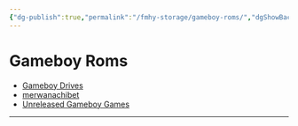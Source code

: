 ```yaml
---
{"dg-publish":true,"permalink":"/fmhy-storage/gameboy-roms/","dgShowBacklinks":true,"dgShowLocalGraph":true}
---
```


# Gameboy Roms

* [Gameboy Drives](https://www.reddit.com/r/FREEMEDIAHECKYEAH/wiki/base64#wiki_gameboy_roms)
* [merwanachibet](http://merwanachibet.net/gameboy-roms.html)
* [Unreleased Gameboy Games](https://ufile.io/70vmpyng)

***